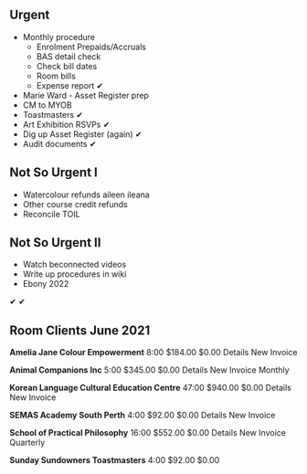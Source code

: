 ## Urgent
* Monthly procedure
    * Enrolment Prepaids/Accruals
    * BAS detail check
    * Check bill dates
    * Room bills
    * Expense report  &#10004;
* Marie Ward - Asset Register prep
* CM to MYOB
* Toastmasters  &#10004;
* Art Exhibition RSVPs  &#10004;
* Dig up Asset Register (again) &#10004;
* Audit documents  &#10004;

## Not So Urgent I

* Watercolour refunds aileen ileana
* Other course credit refunds
* Reconcile TOIL

## Not So Urgent II

* Watch beconnected videos
* Write up procedures in wiki
* Ebony 2022

 &#10004; &#10004;
 
## Room Clients June 2021

**Amelia Jane Colour Empowerment** 	8:00 		$184.00 	$0.00 	Details New Invoice
	
**Animal Companions Inc** 	5:00 		$345.00 	$0.00 	Details New Invoice 	Monthly


**Korean Language Cultural Education Centre** 	47:00 		$940.00 	$0.00 	Details New Invoice


**SEMAS Academy South Perth** 	4:00 		$92.00 	$0.00 	Details New Invoice 	
	
**School of Practical Philosophy** 	16:00 		$552.00 	$0.00 	Details New Invoice 	Quarterly

**Sunday Sundowners Toastmasters** 	4:00 		$92.00 	$0.00 	

